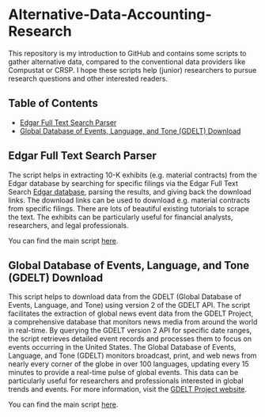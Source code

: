 # Alternative-Data-Accounting-Research

This repository is my introduction to GitHub and contains some scripts to gather alternative data, compared to the conventional data providers like Compustat or CRSP. I hope these scripts help (junior) researchers to pursue research questions and other interested readers.

## Table of Contents

- [Edgar Full Text Search Parser](#edgar-full-text-search-parser)
- [Global Database of Events, Language, and Tone (GDELT) Download](#global-database-of-events-language-and-tone-gdelt-download)

## Edgar Full Text Search Parser

The script helps in extracting 10-K exhibits (e.g. material contracts) from the Edgar database by searching for specific filings via the Edgar Full Text Search [Edgar database](https://www.sec.gov/edgar/search/#), parsing the results, and giving back the download links. The download links can be used to download e.g. material contracts from specific filings. There are lots of beautiful existing tutorials to scrape the text. The exhibits can be particularly useful for financial analysts, researchers, and legal professionals.

You can find the main script [here](https://github.com/kebuss/Alternative-Data-Accounting-Research/blob/main/edgar_full_text_parser.py).

## Global Database of Events, Language, and Tone (GDELT) Download

This script helps to download data from the GDELT (Global Database of Events, Language, and Tone) using version 2 of the GDELT API. The script facilitates the extraction of global news event data from the GDELT Project, a comprehensive database that monitors news media from around the world in real-time. By querying the GDELT version 2 API for specific date ranges, the script retrieves detailed event records and processes them to focus on events occurring in the United States. The Global Database of Events, Language, and Tone (GDELT) monitors broadcast, print, and web news from nearly every corner of the globe in over 100 languages, updating every 15 minutes to provide a real-time pulse of global events. This data can be particularly useful for researchers and professionals interested in global trends and events. For more information, visit the [GDELT Project website](https://www.gdeltproject.org).

You can find the main script [here](https://github.com/kebuss/Alternative-Data-Accounting-Research/blob/main/gdelt_pull.py).

